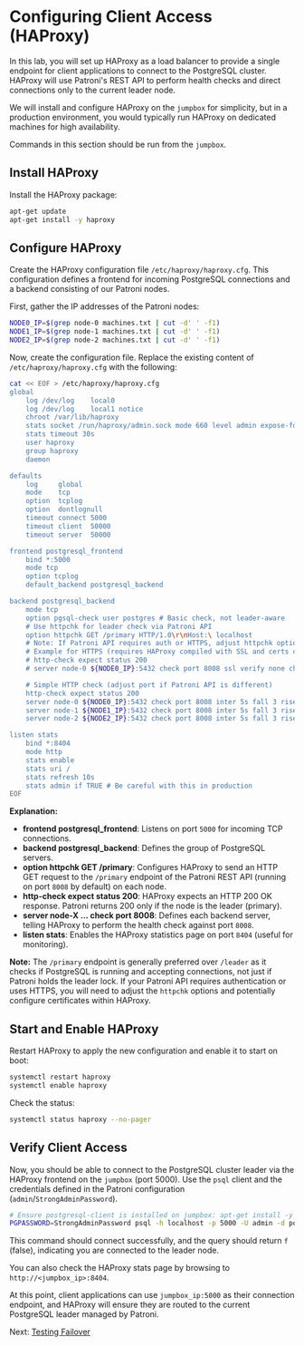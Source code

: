 # Configuring Client Access (HAProxy)

In this lab, you will set up HAProxy as a load balancer to provide a single endpoint for client applications to connect to the PostgreSQL cluster. HAProxy will use Patroni's REST API to perform health checks and direct connections only to the current leader node.

We will install and configure HAProxy on the `jumpbox` for simplicity, but in a production environment, you would typically run HAProxy on dedicated machines for high availability.

Commands in this section should be run from the `jumpbox`.

## Install HAProxy

Install the HAProxy package:

```bash
apt-get update
apt-get install -y haproxy
```

## Configure HAProxy

Create the HAProxy configuration file `/etc/haproxy/haproxy.cfg`. This configuration defines a frontend for incoming PostgreSQL connections and a backend consisting of our Patroni nodes.

First, gather the IP addresses of the Patroni nodes:
```bash
NODE0_IP=$(grep node-0 machines.txt | cut -d' ' -f1)
NODE1_IP=$(grep node-1 machines.txt | cut -d' ' -f1)
NODE2_IP=$(grep node-2 machines.txt | cut -d' ' -f1)
```

Now, create the configuration file. Replace the existing content of `/etc/haproxy/haproxy.cfg` with the following:

```bash
cat << EOF > /etc/haproxy/haproxy.cfg
global
    log /dev/log    local0
    log /dev/log    local1 notice
    chroot /var/lib/haproxy
    stats socket /run/haproxy/admin.sock mode 660 level admin expose-fd listeners
    stats timeout 30s
    user haproxy
    group haproxy
    daemon

defaults
    log     global
    mode    tcp
    option  tcplog
    option  dontlognull
    timeout connect 5000
    timeout client  50000
    timeout server  50000

frontend postgresql_frontend
    bind *:5000
    mode tcp
    option tcplog
    default_backend postgresql_backend

backend postgresql_backend
    mode tcp
    option pgsql-check user postgres # Basic check, not leader-aware
    # Use httpchk for leader check via Patroni API
    option httpchk GET /primary HTTP/1.0\r\nHost:\ localhost
    # Note: If Patroni API requires auth or HTTPS, adjust httpchk options
    # Example for HTTPS (requires HAProxy compiled with SSL and certs configured):
    # http-check expect status 200
    # server node-0 ${NODE0_IP}:5432 check port 8008 ssl verify none check-ssl inter 5s fall 3 rise 2

    # Simple HTTP check (adjust port if Patroni API is different)
    http-check expect status 200
    server node-0 ${NODE0_IP}:5432 check port 8008 inter 5s fall 3 rise 2
    server node-1 ${NODE1_IP}:5432 check port 8008 inter 5s fall 3 rise 2
    server node-2 ${NODE2_IP}:5432 check port 8008 inter 5s fall 3 rise 2

listen stats
    bind *:8404
    mode http
    stats enable
    stats uri /
    stats refresh 10s
    stats admin if TRUE # Be careful with this in production
EOF
```

**Explanation:**

*   **frontend postgresql_frontend**: Listens on port `5000` for incoming TCP connections.
*   **backend postgresql_backend**: Defines the group of PostgreSQL servers.
*   **option httpchk GET /primary**: Configures HAProxy to send an HTTP GET request to the `/primary` endpoint of the Patroni REST API (running on port `8008` by default) on each node.
*   **http-check expect status 200**: HAProxy expects an HTTP 200 OK response. Patroni returns 200 only if the node is the leader (primary).
*   **server node-X ... check port 8008**: Defines each backend server, telling HAProxy to perform the health check against port `8008`.
*   **listen stats**: Enables the HAProxy statistics page on port `8404` (useful for monitoring).

**Note:** The `/primary` endpoint is generally preferred over `/leader` as it checks if PostgreSQL is running and accepting connections, not just if Patroni holds the leader lock. If your Patroni API requires authentication or uses HTTPS, you will need to adjust the `httpchk` options and potentially configure certificates within HAProxy.

## Start and Enable HAProxy

Restart HAProxy to apply the new configuration and enable it to start on boot:

```bash
systemctl restart haproxy
systemctl enable haproxy
```

Check the status:
```bash
systemctl status haproxy --no-pager
```

## Verify Client Access

Now, you should be able to connect to the PostgreSQL cluster leader via the HAProxy frontend on the `jumpbox` (port 5000). Use the `psql` client and the credentials defined in the Patroni configuration (`admin`/`StrongAdminPassword`).

```bash
# Ensure postgresql-client is installed on jumpbox: apt-get install -y postgresql-client-16
PGPASSWORD=StrongAdminPassword psql -h localhost -p 5000 -U admin -d postgres -c "SELECT pg_is_in_recovery();"
```

This command should connect successfully, and the query should return `f` (false), indicating you are connected to the leader node.

You can also check the HAProxy stats page by browsing to `http://<jumpbox_ip>:8404`.

At this point, client applications can use `jumpbox_ip:5000` as their connection endpoint, and HAProxy will ensure they are routed to the current PostgreSQL leader managed by Patroni.

Next: [Testing Failover](09-testing-failover.md)

